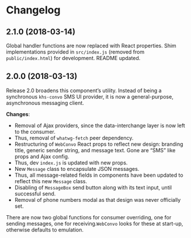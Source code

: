 # Changelog

## 2.1.0 (2018-03-14)

Global handler functions are now replaced with React properties. Shim implementations provided in `src/index.js` (removed from `public/index.html`) for development. README updated.


## 2.0.0 (2018-03-13)

Release 2.0 broadens this component’s utility. Instead of being a synchronous `khs-convo` SMS UI provider, it is now a general-purpose, asynchronous messaging client.

**Changes**:

* Removal of Ajax providers, since the data-interchange layer is now left to the consumer.
* Thus, removal of `whatwg-fetch` peer dependency.
* Restructuring of `WebConvo` React props to reflect new design: branding title, generic sender string, and message text. Gone are “SMS” like props and Ajax config.
* Thus, dev `index.js` is updated with new props.
* New `Message` class to encapsulate JSON messages.
* Thus, all message-related fields in components have been updated to reflect this new `Message` class.
* Disabling of `MessageBox` send button along with its text input, until successful send.
* Removal of phone numbers modal as that design was never officially set.

There are now two global functions for consumer overriding, one for sending messages, one for receiving.`WebConvo` looks for these at start-up, otherwise defaults to emulation.